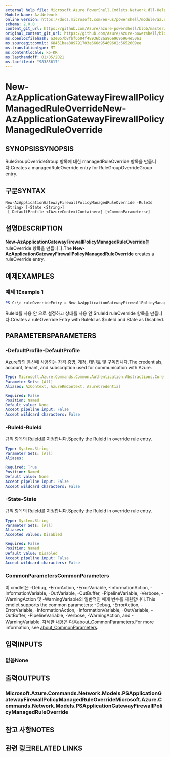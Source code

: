 ```yaml
---
external help file: Microsoft.Azure.PowerShell.Cmdlets.Network.dll-Help.xml
Module Name: Az.Network
online version: https://docs.microsoft.com/en-us/powershell/module/az.network/new-azapplicationgatewayfirewallpolicymanagedruleoverride
schema: 2.0.0
content_git_url: https://github.com/Azure/azure-powershell/blob/master/src/Network/Network/help/New-AzApplicationGatewayFirewallPolicyManagedRuleOverride.md
original_content_git_url: https://github.com/Azure/azure-powershell/blob/master/src/Network/Network/help/New-AzApplicationGatewayFirewallPolicyManagedRuleOverride.md
ms.openlocfilehash: a3e057b8fbf6b04f48936b2aa96e9696964e5061
ms.sourcegitcommit: 68451baa389791703e666d95469602c5652609ee
ms.translationtype: MT
ms.contentlocale: ko-KR
ms.lasthandoff: 01/05/2021
ms.locfileid: "98385617"
---
```

# <span data-ttu-id="28881-101">New-AzApplicationGatewayFirewallPolicyManagedRuleOverride</span><span class="sxs-lookup"><span data-stu-id="28881-101">New-AzApplicationGatewayFirewallPolicyManagedRuleOverride</span></span>

## <span data-ttu-id="28881-102">SYNOPSIS</span><span class="sxs-lookup"><span data-stu-id="28881-102">SYNOPSIS</span></span>
<span data-ttu-id="28881-103">RuleGroupOverrideGroup 항목에 대한 managedRuleOverride 항목을 만듭니다.</span><span class="sxs-lookup"><span data-stu-id="28881-103">Creates a managedRuleOverride entry for RuleGroupOverrideGroup entry.</span></span>

## <span data-ttu-id="28881-104">구문</span><span class="sxs-lookup"><span data-stu-id="28881-104">SYNTAX</span></span>

```
New-AzApplicationGatewayFirewallPolicyManagedRuleOverride -RuleId <String> [-State <String>]
 [-DefaultProfile <IAzureContextContainer>] [<CommonParameters>]
```

## <span data-ttu-id="28881-105">설명</span><span class="sxs-lookup"><span data-stu-id="28881-105">DESCRIPTION</span></span>
<span data-ttu-id="28881-106">**New-AzApplicationGatewayFirewallPolicyManagedRuleOverride는** ruleOverride 항목을 만듭니다.</span><span class="sxs-lookup"><span data-stu-id="28881-106">The **New-AzApplicationGatewayFirewallPolicyManagedRuleOverride** creates a ruleOverride entry.</span></span>

## <span data-ttu-id="28881-107">예제</span><span class="sxs-lookup"><span data-stu-id="28881-107">EXAMPLES</span></span>

### <span data-ttu-id="28881-108">예제 1</span><span class="sxs-lookup"><span data-stu-id="28881-108">Example 1</span></span>
```powershell
PS C:\> ruleOverrideEntry = New-AzApplicationGatewayFirewallPolicyManagedRuleOverride -RuleId $ruleId -State Disabled
```

<span data-ttu-id="28881-109">RuleId를 사용 안 으로 설정하고 상태를 사용 안 $ruleId ruleOverride 항목을 만듭니다.</span><span class="sxs-lookup"><span data-stu-id="28881-109">Creates a ruleOverride Entry with RuleId as $ruleId and State as Disabled.</span></span>

## <span data-ttu-id="28881-110">PARAMETERS</span><span class="sxs-lookup"><span data-stu-id="28881-110">PARAMETERS</span></span>

### <span data-ttu-id="28881-111">-DefaultProfile</span><span class="sxs-lookup"><span data-stu-id="28881-111">-DefaultProfile</span></span>
<span data-ttu-id="28881-112">Azure와의 통신에 사용되는 자격 증명, 계정, 테넌트 및 구독입니다.</span><span class="sxs-lookup"><span data-stu-id="28881-112">The credentials, account, tenant, and subscription used for communication with Azure.</span></span>

```yaml
Type: Microsoft.Azure.Commands.Common.Authentication.Abstractions.Core.IAzureContextContainer
Parameter Sets: (All)
Aliases: AzContext, AzureRmContext, AzureCredential

Required: False
Position: Named
Default value: None
Accept pipeline input: False
Accept wildcard characters: False
```

### <span data-ttu-id="28881-113">-RuleId</span><span class="sxs-lookup"><span data-stu-id="28881-113">-RuleId</span></span>
<span data-ttu-id="28881-114">규칙 항목의 RuleId를 지정합니다.</span><span class="sxs-lookup"><span data-stu-id="28881-114">Specify the RuleId in override rule entry.</span></span>

```yaml
Type: System.String
Parameter Sets: (All)
Aliases:

Required: True
Position: Named
Default value: None
Accept pipeline input: False
Accept wildcard characters: False
```

### <span data-ttu-id="28881-115">-State</span><span class="sxs-lookup"><span data-stu-id="28881-115">-State</span></span>
<span data-ttu-id="28881-116">규칙 항목의 RuleId를 지정합니다.</span><span class="sxs-lookup"><span data-stu-id="28881-116">Specify the RuleId in override rule entry.</span></span>

```yaml
Type: System.String
Parameter Sets: (All)
Aliases:
Accepted values: Disabled

Required: False
Position: Named
Default value: Disabled
Accept pipeline input: False
Accept wildcard characters: False
```

### <span data-ttu-id="28881-117">CommonParameters</span><span class="sxs-lookup"><span data-stu-id="28881-117">CommonParameters</span></span>
<span data-ttu-id="28881-118">이 cmdlet은 -Debug, -ErrorAction, -ErrorVariable, -InformationAction, -InformationVariable, -OutVariable, -OutBuffer, -PipelineVariable, -Verbose, -WarningAction 및 -WarningVariable의 일반적인 매개 변수를 지원합니다.</span><span class="sxs-lookup"><span data-stu-id="28881-118">This cmdlet supports the common parameters: -Debug, -ErrorAction, -ErrorVariable, -InformationAction, -InformationVariable, -OutVariable, -OutBuffer, -PipelineVariable, -Verbose, -WarningAction, and -WarningVariable.</span></span> <span data-ttu-id="28881-119">자세한 내용은 [다음](http://go.microsoft.com/fwlink/?LinkID=113216)about_CommonParameters.</span><span class="sxs-lookup"><span data-stu-id="28881-119">For more information, see [about_CommonParameters](http://go.microsoft.com/fwlink/?LinkID=113216).</span></span>

## <span data-ttu-id="28881-120">입력</span><span class="sxs-lookup"><span data-stu-id="28881-120">INPUTS</span></span>

### <span data-ttu-id="28881-121">없음</span><span class="sxs-lookup"><span data-stu-id="28881-121">None</span></span>

## <span data-ttu-id="28881-122">출력</span><span class="sxs-lookup"><span data-stu-id="28881-122">OUTPUTS</span></span>

### <span data-ttu-id="28881-123">Microsoft.Azure.Commands.Network.Models.PSApplicationGatewayFirewallPolicyManagedRuleOverride</span><span class="sxs-lookup"><span data-stu-id="28881-123">Microsoft.Azure.Commands.Network.Models.PSApplicationGatewayFirewallPolicyManagedRuleOverride</span></span>

## <span data-ttu-id="28881-124">참고 사항</span><span class="sxs-lookup"><span data-stu-id="28881-124">NOTES</span></span>

## <span data-ttu-id="28881-125">관련 링크</span><span class="sxs-lookup"><span data-stu-id="28881-125">RELATED LINKS</span></span>
